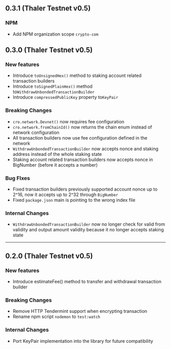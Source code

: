 ## 0.3.1 (Thaler Testnet v0.5)

### NPM

- Add NPM organization scope `crypto-com`

## 0.3.0 (Thaler Testnet v0.5)

### New features

- Introduce `toUnsignedHex()` method to staking account related transaction builders
- Introduce `toSignedPlainHex()` method to`WithdrawUnbondedTransactionBuilder`
- Introduce `compressedPublicKey` property to`KeyPair`

### Breaking Changes

- `cro.network.Devnet()` now requires fee configuration
- `cro.network.fromChainId()` now returns the chain enum instead of network configuration
- All transaction builders now use fee configuration defined in the network
- `WithdrawUnbondedTransactionBuilder` now accepts nonce and staking address instead of the whole staking state
- Staking account related transaction builders now accepts nonce in BigNumber (before it accepts a number)

### Bug FIxes

- Fixed transaction builders previously supported account nonce up to 2^16, now it accepts up to 2^32 through `BigNumber`
- Fixed `package.json` main is pointing to the wrong index file

### Internal Changes

- `WithdrawUnbondedTransactionBuilder` now no longer check for valid from validity and output amount validity because it no longer accepts staking state

-----

## 0.2.0 (Thaler Testnet v0.5)

### New features

- Introduce estimateFee() method to transfer and withdrawal transaction builder

### Breaking Changes

- Remove HTTP Tendermint support when encrypting transaction
- Rename npm script `nodemon` to `test:watch`

### Internal Changes

- Port KeyPair implementation into the library for future compatibility
